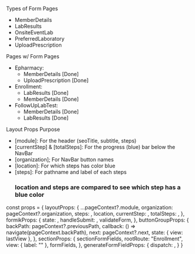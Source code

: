 Types of Form Pages
  - MemberDetails
  - LabResults
  - OnsiteEventLab
  - PreferredLaboratory
  - UploadPrescription

Pages w/ Form Pages
  - Epharmacy:
    - MemberDetails         [Done]
    - UploadPrescription    [Done]
  - Enrollment:
    - LabResults            [Done]
    - MemberDetails         [Done]
  - FollowUpLabTest:
    - MemberDetails         [Done]
    - LabResults            [Done]

Layout Props Purpose
  - [module]: For the header (seoTitle, subtitle, steps)
  - [currentStep] & [totalSteps]: For the progress (blue) bar below the NavBar
  - [organization]; For NavBar button names
  - [location]: For which steps has color blue
  - [steps]: For pathname and label of each steps
    ### location and steps are compared to see which step has a blue color 


const props = {
  layoutProps: {
    ...pageContext?.module,
    organization: pageContext?.organization,
    steps: ,
    location,
    currentStep: ,
    totalSteps: ,
  },
  formikProps: {
    state: ,
    handleSubmit: ,
    validateForm,
  },
  buttonGroupProps: {
    backPath: pageContext?.previousPath,
    callback: () => navigate(pageContext.backPath),
    next: pageContext?.next,
    state: { view: lastView },
  },
  sectionProps: {
    sectionFormFields,
    rootRoute: "Enrollment",
    view: { label: "" },
    formFields,
  },
  generateFormFieldProps: {
    dispatch: ,
  }
}